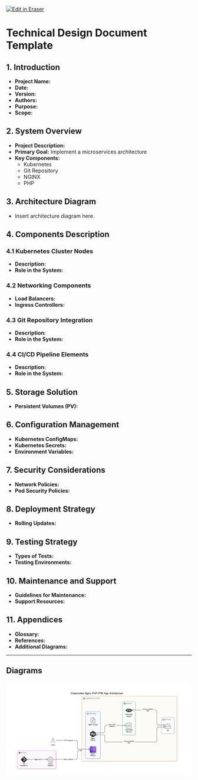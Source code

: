 <p><a target="_blank" href="https://app.eraser.io/workspace/mFSw11dJhyjXiR1oQ61R" id="edit-in-eraser-github-link"><img alt="Edit in Eraser" src="https://firebasestorage.googleapis.com/v0/b/second-petal-295822.appspot.com/o/images%2Fgithub%2FOpen%20in%20Eraser.svg?alt=media&amp;token=968381c8-a7e7-472a-8ed6-4a6626da5501"></a></p>

# Technical Design Document Template
## 1. Introduction
- **Project Name:** 
- **Date:** 
- **Version:** 
- **Authors:** 
- **Purpose:** 
- **Scope:**
## 2. System Overview
- **Project Description:**
- **Primary Goal:** Implement a microservices architecture
- **Key Components:**
    - Kubernetes
    - Git Repository
    - NGINX
    - PHP
## 3. Architecture Diagram
- Insert architecture diagram here.
## 4. Components Description
### 4.1 Kubernetes Cluster Nodes
- **Description:**
- **Role in the System:**
### 4.2 Networking Components
- **Load Balancers:**
- **Ingress Controllers:**
### 4.3 Git Repository Integration
- **Description:**
- **Role in the System:**
### 4.4 CI/CD Pipeline Elements
- **Description:**
- **Role in the System:**
## 5. Storage Solution
- **Persistent Volumes (PV):**
## 6. Configuration Management
- **Kubernetes ConfigMaps:**
- **Kubernetes Secrets:**
- **Environment Variables:**
## 7. Security Considerations
- **Network Policies:**
- **Pod Security Policies:**
## 8. Deployment Strategy
- **Rolling Updates:**
## 9. Testing Strategy
- **Types of Tests:**
- **Testing Environments:**
## 10. Maintenance and Support
- **Guidelines for Maintenance:**
- **Support Resources:**
## 11. Appendices
- **Glossary:**
- **References:**
- **Additional Diagrams:**
---




<!-- eraser-additional-content -->
## Diagrams
<!-- eraser-additional-files -->
<a href="/K8s diagram-Kubernetes Nginx PHP-FPM App Architecture-1.eraserdiagram" data-element-id="5TK5RhupAZzPEJZEOmKQZ"><img src="/.eraser/mFSw11dJhyjXiR1oQ61R___1GnFFCkZzsfjm5qyZrykm6k4jJx2___---diagram----d5a76badc4473cf73722f898d2806acb-Kubernetes-Nginx-PHP-FPM-App-Architecture.png" alt="" data-element-id="5TK5RhupAZzPEJZEOmKQZ" /></a>
<!-- end-eraser-additional-files -->
<!-- end-eraser-additional-content -->
<!--- Eraser file: https://app.eraser.io/workspace/mFSw11dJhyjXiR1oQ61R --->